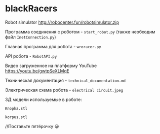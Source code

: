 # blackRacers
Robot simulator http://robocenter.fun/robotsimulator.zip

Программа соединения с роботом - `start_robot.py` (также необходим файл `InetConnection.py`)

Главная программа для робота - `wroracer.py`

API робота - `RobotAPI.py`

Видео загруженное на платформу YouTube https://youtu.be/gwtpSeXLMqE

Техническая документация - ```technical_documentation.md```

Электрическая схема робота - ```electrical circuit.jpeg```

3Д модели используемые в роботе:

``` Knopka.stl ```

``` korpus.stl ```

//Поставьте пятёрочку 😀

